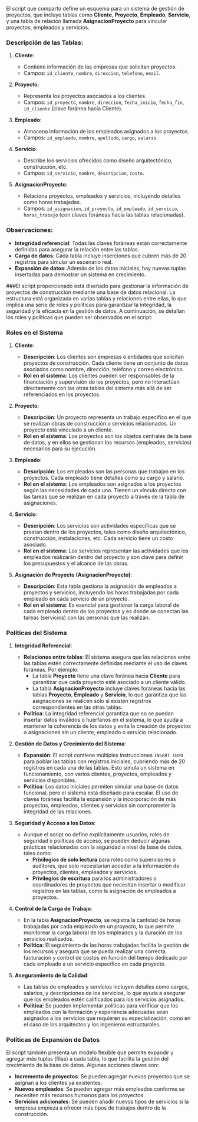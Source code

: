 El script que comparto define un esquema para un sistema de gestión de proyectos, que incluye tablas como **Cliente**, **Proyecto**, **Empleado**, **Servicio**, y una tabla de relación llamada **AsignacionProyecto** para vincular proyectos, empleados y servicios.

### Descripción de las Tablas:

1. **Cliente**:
   - Contiene información de las empresas que solicitan proyectos.
   - Campos: `id_cliente`, `nombre`, `direccion`, `telefono`, `email`.

2. **Proyecto**:
   - Representa los proyectos asociados a los clientes.
   - Campos: `id_proyecto`, `nombre`, `direccion`, `fecha_inicio`, `fecha_fin`, `id_cliente` (clave foránea hacia Cliente).

3. **Empleado**:
   - Almacena información de los empleados asignados a los proyectos.
   - Campos: `id_empleado`, `nombre`, `apellido`, `cargo`, `salario`.

4. **Servicio**:
   - Describe los servicios ofrecidos como diseño arquitectónico, construcción, etc.
   - Campos: `id_servicio`, `nombre`, `descripcion`, `costo`.

5. **AsignacionProyecto**:
   - Relaciona proyectos, empleados y servicios, incluyendo detalles como horas trabajadas.
   - Campos: `id_asignacion`, `id_proyecto`, `id_empleado`, `id_servicio`, `horas_trabajo` (con claves foráneas hacia las tablas relacionadas).

### Observaciones:

- **Integridad referencial**: Todas las claves foráneas están correctamente definidas para asegurar la relación entre las tablas.
- **Carga de datos**: Cada tabla incluye inserciones que cubren más de 20 registros para simular un escenario real.
- **Expansión de datos**: Además de los datos iniciales, hay nuevas tuplas insertadas para demostrar un sistema en crecimiento.

###El script proporcionado está diseñado para gestionar la información de proyectos de construcción mediante una base de datos relacional. La estructura está organizada en varias tablas y relaciones entre ellas, lo que implica una serie de roles y políticas para garantizar la integridad, la seguridad y la eficacia en la gestión de datos. A continuación, se detallan los roles y políticas que pueden ser observados en el script:

### Roles en el Sistema

1. **Cliente**:
   - **Descripción**: Los clientes son empresas o entidades que solicitan proyectos de construcción. Cada cliente tiene un conjunto de datos asociados como nombre, dirección, teléfono y correo electrónico.
   - **Rol en el sistema**: Los clientes pueden ser responsables de la financiación y supervisión de los proyectos, pero no interactúan directamente con las otras tablas del sistema más allá de ser referenciados en los proyectos.

2. **Proyecto**:
   - **Descripción**: Un proyecto representa un trabajo específico en el que se realizan obras de construcción o servicios relacionados. Un proyecto está vinculado a un cliente.
   - **Rol en el sistema**: Los proyectos son los objetos centrales de la base de datos, y en ellos se gestionan los recursos (empleados, servicios) necesarios para su ejecución.

3. **Empleado**:
   - **Descripción**: Los empleados son las personas que trabajan en los proyectos. Cada empleado tiene detalles como su cargo y salario.
   - **Rol en el sistema**: Los empleados son asignados a los proyectos según las necesidades de cada uno. Tienen un vínculo directo con las tareas que se realizan en cada proyecto a través de la tabla de asignaciones.

4. **Servicio**:
   - **Descripción**: Los servicios son actividades específicas que se prestan dentro de los proyectos, tales como diseño arquitectónico, construcción, instalaciones, etc. Cada servicio tiene un costo asociado.
   - **Rol en el sistema**: Los servicios representan las actividades que los empleados realizarán dentro del proyecto y son clave para definir los presupuestos y el alcance de las obras.

5. **Asignación de Proyecto (AsignacionProyecto)**:
   - **Descripción**: Esta tabla gestiona la asignación de empleados a proyectos y servicios, incluyendo las horas trabajadas por cada empleado en cada servicio de un proyecto.
   - **Rol en el sistema**: Es esencial para gestionar la carga laboral de cada empleado dentro de los proyectos y es donde se conectan las tareas (servicios) con las personas que las realizan.

### Políticas del Sistema

1. **Integridad Referencial**:
   - **Relaciones entre tablas**: El sistema asegura que las relaciones entre las tablas estén correctamente definidas mediante el uso de claves foráneas. Por ejemplo:
     - La tabla **Proyecto** tiene una clave foránea hacia **Cliente** para garantizar que cada proyecto esté asociado a un cliente válido.
     - La tabla **AsignacionProyecto** incluye claves foráneas hacia las tablas **Proyecto**, **Empleado** y **Servicio**, lo que garantiza que las asignaciones se realicen solo si existen registros correspondientes en las otras tablas.
   - **Política**: La integridad referencial garantiza que no se puedan insertar datos inválidos o huérfanos en el sistema, lo que ayuda a mantener la coherencia de los datos y evita la creación de proyectos o asignaciones sin un cliente, empleado o servicio relacionado.

2. **Gestión de Datos y Crecimiento del Sistema**:
   - **Expansión**: El script contiene múltiples instrucciones `INSERT INTO` para poblar las tablas con registros iniciales, cubriendo más de 20 registros en cada una de las tablas. Esto simula un sistema en funcionamiento, con varios clientes, proyectos, empleados y servicios disponibles.
   - **Política**: Los datos iniciales permiten simular una base de datos funcional, pero el sistema está diseñado para escalar. El uso de claves foráneas facilita la expansión y la incorporación de más proyectos, empleados, clientes y servicios sin comprometer la integridad de las relaciones.

3. **Seguridad y Acceso a los Datos**:
   - Aunque el script no define explícitamente usuarios, roles de seguridad o políticas de acceso, se pueden deducir algunas prácticas relacionadas con la seguridad a nivel de base de datos, tales como:
     - **Privilegios de solo lectura** para roles como supervisores o auditores, que solo necesitarían acceder a la información de proyectos, clientes, empleados y servicios.
     - **Privilegios de escritura** para los administradores o coordinadores de proyectos que necesitan insertar o modificar registros en las tablas, como la asignación de empleados a proyectos.

4. **Control de la Carga de Trabajo**:
   - En la tabla **AsignacionProyecto**, se registra la cantidad de horas trabajadas por cada empleado en un proyecto, lo que permite monitorear la carga laboral de los empleados y la duración de los servicios realizados.
   - **Política**: El seguimiento de las horas trabajadas facilita la gestión de los recursos y asegura que se pueda realizar una correcta facturación y control de costos en función del tiempo dedicado por cada empleado a un servicio específico en cada proyecto.

5. **Aseguramiento de la Calidad**:
   - Las tablas de empleados y servicios incluyen detalles como cargos, salarios, y descripciones de los servicios, lo que ayuda a asegurar que los empleados estén calificados para los servicios asignados.
   - **Política**: Se pueden implementar políticas para verificar que los empleados con la formación y experiencia adecuadas sean asignados a los servicios que requieren su especialización, como en el caso de los arquitectos y los ingenieros estructurales.

### Políticas de Expansión de Datos

El script también presenta un modelo flexible que permite expandir y agregar más tuplas (filas) a cada tabla, lo que facilita la gestión del crecimiento de la base de datos. Algunas acciones claves son:
- **Incremento de proyectos**: Se pueden agregar nuevos proyectos que se asignan a los clientes ya existentes.
- **Nuevos empleados**: Se pueden agregar más empleados conforme se necesiten más recursos humanos para los proyectos.
- **Servicios adicionales**: Se pueden añadir nuevos tipos de servicios si la empresa empieza a ofrecer más tipos de trabajos dentro de la construcción.
